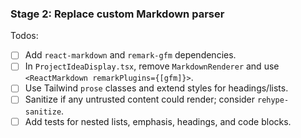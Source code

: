 ### Stage 2: Replace custom Markdown parser

Todos:

-  [ ] Add `react-markdown` and `remark-gfm` dependencies.
-  [ ] In `ProjectIdeaDisplay.tsx`, remove `MarkdownRenderer` and use `<ReactMarkdown remarkPlugins={[gfm]}>`.
-  [ ] Use Tailwind `prose` classes and extend styles for headings/lists.
-  [ ] Sanitize if any untrusted content could render; consider `rehype-sanitize`.
-  [ ] Add tests for nested lists, emphasis, headings, and code blocks.

